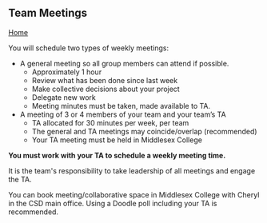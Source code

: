 ## Team Meetings
[Home](README.md)

You will schedule two types of weekly meetings:  
* A general meeting so all group members can attend if possible.
  * Approximately 1 hour
  * Review what has been done since last week
  * Make collective decisions about your project
  * Delegate new work
  * Meeting minutes must be taken, made available to TA.  
* A meeting of 3 or 4 members of your team and your team’s TA 
  - TA allocated for 30 minutes per week, per team
  - The general and TA meetings may coincide/overlap (recommended)
  - Your TA meeting must be held in Middlesex College

**You must work with your TA to schedule a weekly meeting time.**

It is the team's responsibility to take leadership of all meetings and engage the TA.

You can book meeting/collaborative space in Middlesex College with Cheryl in the CSD main office.
Using a Doodle poll including your TA is recommended.

